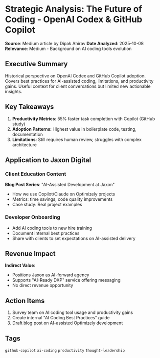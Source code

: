# Strategic Analysis: The Future of Coding - OpenAI Codex & GitHub Copilot

**Source**: Medium article by Dipak Ahirav
**Date Analyzed**: 2025-10-08
**Relevance**: Medium - Background on AI coding tools evolution

## Executive Summary

Historical perspective on OpenAI Codex and GitHub Copilot adoption. Covers best practices for AI-assisted coding, limitations, and productivity gains. Useful context for client conversations but limited new actionable insights.

## Key Takeaways

1. **Productivity Metrics**: 55% faster task completion with Copilot (GitHub study)
2. **Adoption Patterns**: Highest value in boilerplate code, testing, documentation
3. **Limitations**: Still requires human review, struggles with complex architecture

## Application to Jaxon Digital

### Client Education Content

**Blog Post Series**: "AI-Assisted Development at Jaxon"
- How we use Copilot/Claude on Optimizely projects
- Metrics: time savings, code quality improvements
- Case study: Real project examples

### Developer Onboarding

- Add AI coding tools to new hire training
- Document internal best practices
- Share with clients to set expectations on AI-assisted delivery

## Revenue Impact

**Indirect Value**:
- Positions Jaxon as AI-forward agency
- Supports "AI-Ready DXP" service offering messaging
- No direct revenue opportunity

## Action Items

1. Survey team on AI coding tool usage and productivity gains
2. Create internal "AI Coding Best Practices" guide
3. Draft blog post on AI-assisted Optimizely development

## Tags
`github-copilot` `ai-coding` `productivity` `thought-leadership`
